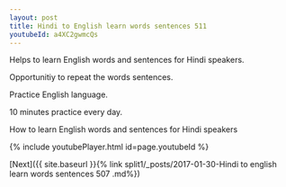 ```yaml
---
layout: post
title: Hindi to English learn words sentences 511 
youtubeId: a4XC2gwmcQs
---
```

 
 
Helps to learn English words and sentences for Hindi speakers.

Opportunitiy to repeat the words sentences. 

Practice English language. 
 
10 minutes practice every day. 
 
How to learn English words and sentences for Hindi speakers 
 
{% include youtubePlayer.html id=page.youtubeId %}
 
 
[Next]({{ site.baseurl }}{% link  split1/_posts/2017-01-30-Hindi to english learn words sentences 507 .md%})
 
